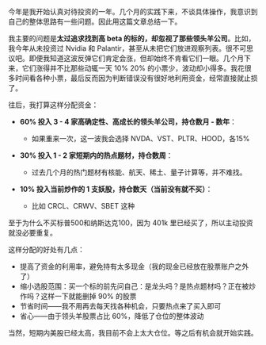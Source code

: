 今年是我开始认真对待投资的一年。几个月的实践下来，不谈具体操作，我意识到自己的整体思路有一些问题。因此用这篇文章总结一下。

我主要的问题是**太过追求找到高 beta 的标的，却忽视了那些领头羊公司**。比如，我今年从未投资过 Nvidia 和 Palantir，甚至从未把它们放进观察列表。很不可思议吧。即便我知道这波反弹它们肯定会涨，但却始终不肯看它们一眼。几个月下来，它们涨得并不比那些动辄一天 10% 20% 的小票少，波动却小得多。我花很多时间看各种小票，最后反而因为判断错误没有很好地利用资金，经常直接就止损了。

往后，我打算这样分配资金：

- **60% 投入 3 - 4 家高确定性、高成长的领头羊公司，持仓数月 - 数年**：
  - 如果重来一次，这一波我会选择 NVDA、VST、PLTR、HOOD，各15%

- **30% 投入 1 - 2 家短期内的热点题材，持仓数周**：
  - 过去几个月的热门题材有核能、航天、稀土、量子计算等，并不难找。

- **10% 投入当前炒作的 1 支妖股，持仓数天（当前没有就不买）**：
  - 比如 CRCL、CRWV、SBET 这种

至于为什么不买标普500和纳斯达克100，因为 401k 里已经买了，所以主动投资就没必要重复。

这样分配的好处有几点：

- 提高了资金的利用率，避免持有太多现金（我的现金已经放在股票账户之外了）
- 缩小选股范围：买一个标的前先问自己：是龙头吗？是热点题材吗？正在被炒作吗？这样一下就能删掉 90% 的股票
- 节省时间——我不用再去每天找各种机会，只要热点来了买入即可
- 省心——由于领头羊股票占比 60%，降低了仓位的整体波动

当然，短期内美股已经太高，我目前不会上太大仓位。等之后有机会就开始实践。